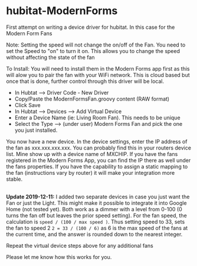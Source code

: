 # hubitat-ModernForms
First attempt on writing a device driver for hubitat. In this case for the Modern Form Fans

Note: Setting the speed will not change the on/off of the Fan. You need to set the Speed to "on" to turn it on. This allows you to change the speed without affecting the state of the fan

To Install:
You will need to install them in the Modern Forms app first as this will alow you to pair the fan with your WiFi network. This is cloud based but once that is done, further control through this driver will be local.

<ul>
  <li>In Hubtat --> Driver Code - New Driver</li>
  <li>Copy/Paste the ModernFormsFan.groovy content (RAW format)</li>
  <li>Click Save</li>
  <li>In Hubtat --> Devices --> Add Virtual Device</li>
  <li>Enter a Device Name (ie: Living Room Fan). This needs to be unique</li>
  <li>Select the Type --> (under user) Modern Forms Fan and pick the one you just installed.</li>
</ul>
You now have a new device. In the device settings, enter the IP address of the fan as xxx.xxx.xxx.xxx. You can probably find this in your routers device list. Mine show up with a device name of MXCHIP. If you have the fans registered in the Modern Forms App, you can find the IP there as well under the fans properties. If you have the capability to assign a static mapping to the fan (instructions vary by router) it will make your integration more stable. <br><br>

<b>Update 2019-12-11:</b> I added two separate devices in case you just want the Fan or just the Light. This might make it possible to integrate it into Google Home (not tested yet). Both work as a dimmer with a level from 0-100 (0 turns the fan off but leaves the prior speed setting). For the fan speed, the calculation is `speed / (100 / max speed )`. Thus setting speed to 33, sets the fan to speed 2 ` 2 = 33 / (100 / 6) ` as 6 is the max speed of the fans at the current time, and the answer is rounded down to the nearest integer. 

Repeat the virtual device steps above for any additional fans

Please let me know how this works for you.
